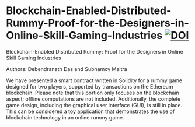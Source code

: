 # Blockchain-Enabled-Distributed-Rummy-Proof-for-the-Designers-in-Online-Skill-Gaming-Industries [![DOI](https://zenodo.org/badge/877425295.svg)](https://doi.org/10.5281/zenodo.13985216)
Blockchain-Enabled Distributed Rummy: Proof for the Designers in Online Skill Gaming Industries

Authors: Debendranath Das and Subhamoy Maitra

We have presented a smart contract written in Solidity for a rummy game designed for two players, supported by transactions on the Ethereum blockchain. Please note that this portion only focuses on the blockchain aspect; offline computations are not included. Additionally, the complete game design, including the graphical user interface (GUI), is still in place. This can be considered a toy application that demonstrates the use of blockchain technology in an online rummy game.
